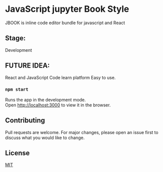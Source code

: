 # JavaScript jupyter  Book Style

JBOOK is inline code editor bundle for javascript and React

## Stage:
Development


## FUTURE IDEA:

React and JavaScript Code learn platform Easy to use.

### `npm start`

Runs the app in the development mode.\
Open [http://localhost:3000](http://localhost:3000) to view it in the browser.


## Contributing
Pull requests are welcome. For major changes, please open an issue first to discuss what you would like to change.


## License
[MIT](https://choosealicense.com/licenses/mit/)
